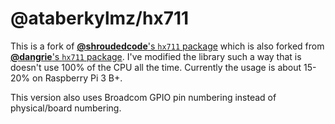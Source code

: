 # @ataberkylmz/hx711

This is a fork of [**@shroudedcode**'s `hx711` package](https://github.com/shroudedcode/hx711) which is also forked from [**@dangrie**'s `hx711` package](https://github.com/dangrie158/hx711).
I've modified the library such a way that is doesn't use 100% of the CPU all the time. Currently the usage is about 15-20% on Raspberry Pi 3 B+.

This version also uses Broadcom GPIO pin numbering instead of physical/board numbering.